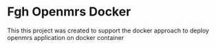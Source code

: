 # Fgh Openmrs Docker

This this project was created to support the docker approach to deploy openmrs application on docker container
